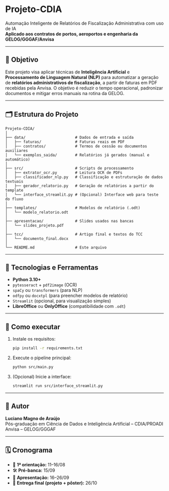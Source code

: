 # Projeto-CDIA

Automação Inteligente de Relatórios de Fiscalização Administrativa com uso de IA  
**Aplicado aos contratos de portos, aeroportos e engenharia da GELOG/GGGAF/Anvisa**

---

## 📌 Objetivo

Este projeto visa aplicar técnicas de **Inteligência Artificial** e **Processamento de Linguagem Natural (NLP)** para automatizar a geração de **relatórios administrativos de fiscalização**, a partir de faturas em PDF recebidas pela Anvisa. O objetivo é reduzir o tempo operacional, padronizar documentos e mitigar erros manuais na rotina da GELOG.

---

## 🗂️ Estrutura do Projeto

```
Projeto-CDIA/
│
├── data/                      # Dados de entrada e saída
│   ├── faturas/               # Faturas reais em PDF
│   ├── contratos/             # Termos de cessão ou documentos auxiliares
│   └── exemplos_saida/        # Relatórios já gerados (manual e automático)
│
├── src/                       # Scripts de processamento
│   ├── extrator_ocr.py        # Leitura OCR de PDFs
│   ├── classificador_nlp.py   # Classificação e estruturação de dados textuais
│   ├── gerador_relatorio.py   # Geração de relatórios a partir do template
│   └── interface_streamlit.py # (Opcional) Interface web para teste do fluxo
│
├── templates/                 # Modelos de relatório (.odt)
│   └── modelo_relatorio.odt
│
├── apresentacao/              # Slides usados nas bancas
│   └── slides_projeto.pdf
│
├── tcc/                       # Artigo final e textos do TCC
│   └── documento_final.docx
│
└── README.md                  # Este arquivo
```

---

## 🧰 Tecnologias e Ferramentas

- **Python 3.10+**
- `pytesseract` + `pdf2image` (OCR)
- `spaCy` ou `transformers` (para NLP)
- `odfpy` ou `docxtpl` (para preencher modelos de relatório)
- `Streamlit` (opcional, para visualização simples)
- **LibreOffice** ou **OnlyOffice** (compatibilidade com `.odt`)

---

## 🚀 Como executar

1. Instale os requisitos:
   ```bash
   pip install -r requirements.txt
   ```

2. Execute o pipeline principal:
   ```bash
   python src/main.py
   ```

3. (Opcional) Inicie a interface:
   ```bash
   streamlit run src/interface_streamlit.py
   ```

---

## 👤 Autor

**Luciano Magno de Araújo**  
Pós-graduação em Ciência de Dados e Inteligência Artificial – CDIA/PROADI  
Anvisa – GELOG/GGGAF

---

## 🗓️ Cronograma

- 📌 **1ª orientação:** 11–16/08  
- 🛠️ **Pré-banca:** 15/09  
- 🎤 **Apresentação:** 16–26/09  
- 📩 **Entrega final (projeto + pôster):** 26/10  
